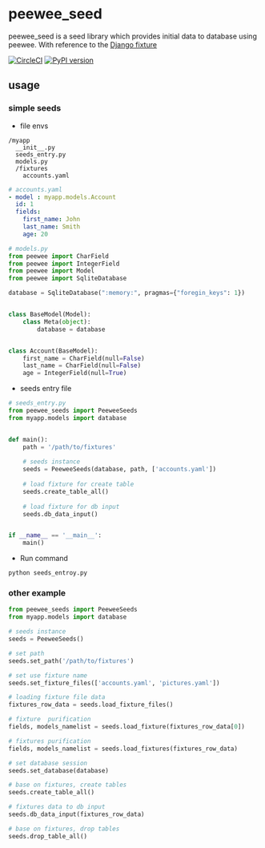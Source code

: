 # peewee_seed
peewee_seed is a seed library which provides initial data to database using peewee.
With reference to the [Django fixture](https://docs.djangoproject.com/en/2.1/howto/initial-data/)

[![CircleCI](https://circleci.com/gh/takehaya/peewee_seeds.svg?style=svg)](https://circleci.com/gh/takehaya/peewee_seeds)
[![PyPI version](https://badge.fury.io/py/peewee-seed.svg)](https://badge.fury.io/py/peewee-seed)
## usage

### simple seeds
- file envs
```
/myapp
  __init__.py
  seeds_entry.py
  models.py
  /fixtures
    accounts.yaml
```
``` yaml
# accounts.yaml
- model : myapp.models.Account
  id: 1
  fields:
    first_name: John
    last_name: Smith
    age: 20
```
```python
# models.py
from peewee import CharField
from peewee import IntegerField
from peewee import Model
from peewee import SqliteDatabase

database = SqliteDatabase(":memory:", pragmas={"foregin_keys": 1})


class BaseModel(Model):
    class Meta(object):
        database = database


class Account(BaseModel):
    first_name = CharField(null=False)
    last_name = CharField(null=False)
    age = IntegerField(null=True)
```
- seeds entry file
``` python
# seeds_entry.py
from peewee_seeds import PeeweeSeeds
from myapp.models import database


def main():
    path = '/path/to/fixtures'
    
    # seeds instance
    seeds = PeeweeSeeds(database, path, ['accounts.yaml'])
    
    # load fixture for create table
    seeds.create_table_all()
    
    # load fixture for db input
    seeds.db_data_input()


if __name__ == '__main__':
    main()
```
- Run command
```
python seeds_entroy.py
```



### other example

```python
from peewee_seeds import PeeweeSeeds
from myapp.models import database

# seeds instance
seeds = PeeweeSeeds()

# set path
seeds.set_path('/path/to/fixtures')

# set use fixture name
seeds.set_fixture_files(['accounts.yaml', 'pictures.yaml'])

# loading fixture file data
fixtures_row_data = seeds.load_fixture_files()

# fixture  purification
fields, models_namelist = seeds.load_fixture(fixtures_row_data[0])

# fixtures purification
fields, models_namelist = seeds.load_fixtures(fixtures_row_data)

# set database session
seeds.set_database(database)

# base on fixtures, create tables
seeds.create_table_all()

# fixtures data to db input
seeds.db_data_input(fixtures_row_data)

# base on fixtures, drop tables 
seeds.drop_table_all()
```